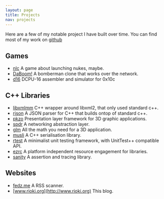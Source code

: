 ```yaml
---
layout: page
title: Projects
nav: projects
---
```


Here are a few of my notable project I have built over time. You can
find most of my work on [github](https://github.com/rioki)

Games
-----
* [nlc](http://nlc.rioki.org)
  A game about launching nukes, maybe.  
* [DaBoom!](/daboom.html)
  A bomberman clone that works over the network.   
* [d16](http://github.com/rioki/d16)
  DCPU-16 assembler and simulator for 0x10c

C++ Libraries
-------------

* [libxmlmm](https://github.com/rioki/libxmlmm)
  C++ wrapper around libxml2, that only used standard c++. 
* [rjson](https://github.com/rioki/rjson)
  A JSON parser for C++ that builds ontop of standard c++.
* [pkzo](https://github.com/rioki/pkzo)
  Presentation layer framework for 3D graphic applications. 
* [spdr](https://github.com/rioki/spdr)
  A networking abstraction layer. 
* [glm](https://github.com/rioki/glm)
  All the math you need for a 3D application.  
* [musli](https://github.com/rioki/musli)
  A C++ serialisation library.  
* [rtest](https://github.com/rioki/rtest)
  A minimalist unit testing framework, with UnitTest++ compatible API.  
* [ezrc](https://github.com/rioki/ezrc)
  A platform independent resource engagement for libraries. 
* [sanity](https://github.com/rioki/sanity)
  A assertion and tracing library.

Websites
--------

* [fedz.me](http://fedz.me)
  A RSS scanner.
* [www.rioki.org](http://www.rioki.org)
  This blog.
